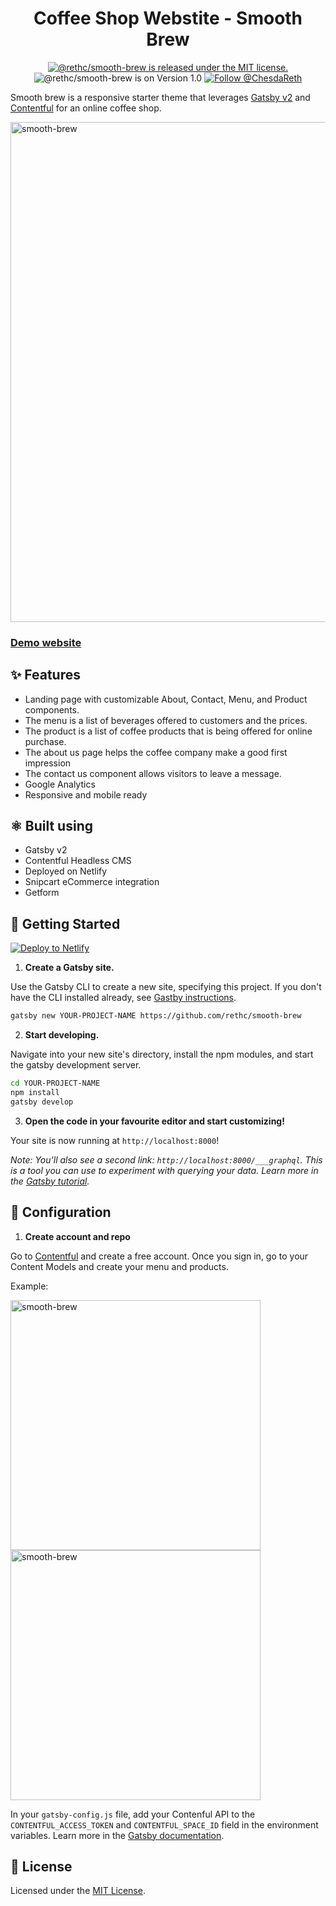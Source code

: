
<h1 align="center">
  Coffee Shop Webstite - Smooth Brew
</h1>

<p align="center">
  <a href="https://github.com/rethc/smooth-brew/blob/master/LICENSE">
    <img src="https://img.shields.io/badge/license-MIT-blue.svg" alt="@rethc/smooth-brew is released under the MIT license." />
  </a>
<img src="https://img.shields.io/badge/Version-1.0-green" alt="@rethc/smooth-brew is on Version 1.0" />
  <a href="https://twitter.com/intent/follow?screen_name=ChesdaReth">
    <img src="https://img.shields.io/twitter/follow/ChesdaReth?label=ChesdaReth&style=social" alt="Follow @ChesdaReth" />
  </a>
</p>

Smooth brew is a responsive starter theme that leverages [Gatsby v2](https://www.gatsbyjs.org) and [Contentful](https://www.contentful.com/) for an online coffee shop.

<img height="800" alt="smooth-brew" src="http://iforce.co.nz/i/my2iazzm.43w.png">

### [Demo website](https://smooth-brew.netlify.app)

## ✨ Features

- Landing page with customizable About, Contact, Menu, and Product components.
- The menu is a list of beverages offered to customers and the prices.
- The product is a list of coffee products that is being offered for online purchase.
- The about us page helps the coffee company make a good first impression
- The contact us component allows visitors to leave a message.
- Google Analytics
- Responsive and mobile ready   

## ⚛️ Built using 

- Gatsby v2
- Contentful Headless CMS
- Deployed on Netlify
- Snipcart eCommerce integration
- Getform

## 🚀 Getting Started

[![Deploy to Netlify](https://www.netlify.com/img/deploy/button.svg)](https://app.netlify.com/start/deploy?repository=https://github.com/rethc/smooth-brew)

1. **Create a Gatsby site.**

Use the Gatsby CLI to create a new site, specifying this project. If you don't have the CLI installed already, see [Gastby instructions](https://www.gatsbyjs.org/tutorial/part-zero/#using-the-gatsby-cli).

```sh
gatsby new YOUR-PROJECT-NAME https://github.com/rethc/smooth-brew
```

2. **Start developing.**

Navigate into your new site's directory, install the npm modules, and start the gatsby development server.

```sh
cd YOUR-PROJECT-NAME
npm install
gatsby develop
```

3. **Open the code in your favourite editor and start customizing!**

Your site is now running at `http://localhost:8000`!

_Note: You'll also see a second link: _`http://localhost:8000/___graphql`_. This is a tool you can use to experiment with querying your data. Learn more in the [Gatsby tutorial](https://www.gatsbyjs.org/tutorial/part-five/#introducing-graphiql)._

## 💼 Configuration

1. **Create account and repo**

Go to [Contentful](https://www.contentful.com/) and create a free account. Once you sign in, go to your Content Models and create your menu and products.

Example:

<img height="400" alt="smooth-brew" src="http://iforce.co.nz/i/gvrljcpg.vf3.png">

<img height="400" alt="smooth-brew" src="http://iforce.co.nz/i/grsmbg5z.eqd.png">

In your `gatsby-config.js` file, add your Contenful API to the `CONTENTFUL_ACCESS_TOKEN` and `CONTENTFUL_SPACE_ID` field in the environment variables. Learn more in the [Gatsby documentation](https://www.gatsbyjs.com/docs/how-to/local-development/environment-variables/).





## 📝 License
Licensed under the [MIT License](https://github.com/rethc/smooth-brew/blob/master/LICENSE).



